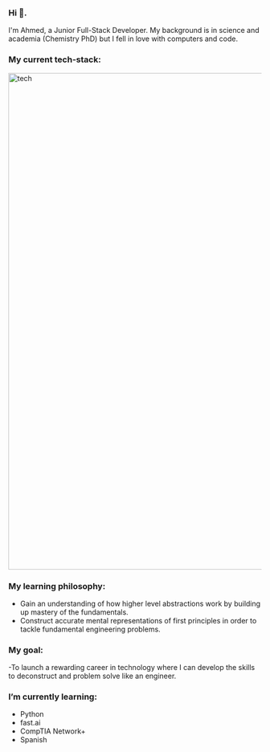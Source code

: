 ### Hi 👋.  
I'm Ahmed, a Junior Full-Stack Developer. My background is in science and academia (Chemistry PhD) but I fell in love with computers and code.

### My current tech-stack: 
<img width="989" alt="tech" src="https://user-images.githubusercontent.com/97477828/166692799-09dc3d1c-4dc0-42c9-b3df-888d18ed6d0b.png">

### My learning philosophy:
- Gain an understanding of how higher level abstractions work by building up mastery of the fundamentals. 
- Construct accurate mental representations of first principles in order to tackle fundamental engineering problems. 

### My goal: 
-To launch a rewarding career in technology where I can develop the skills to deconstruct and problem solve like an engineer.

### I’m currently learning:
- Python
- fast.ai
- CompTIA Network+
- Spanish
<!--
**ahmedhomar/ahmedhomar** is a ✨ _special_ ✨ repository because its `README.md` (this file) appears on your GitHub profile.

Here are some ideas to get you started:

- 🔭 I’m currently working on ...
- 🌱 I’m currently learning ...
- 👯 I’m looking to collaborate on ...
- 🤔 I’m looking for help with ...
- 💬 Ask me about ...
- 📫 How to reach me: ...
- 😄 Pronouns: ...
- ⚡ Fun fact: ...
-->
